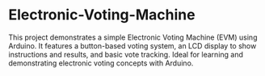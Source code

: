 # Electronic-Voting-Machine
This project demonstrates a simple Electronic Voting Machine (EVM) using Arduino. It features a button-based voting system, an LCD display to show instructions and results, and basic vote tracking. Ideal for learning and demonstrating electronic voting concepts with Arduino.
